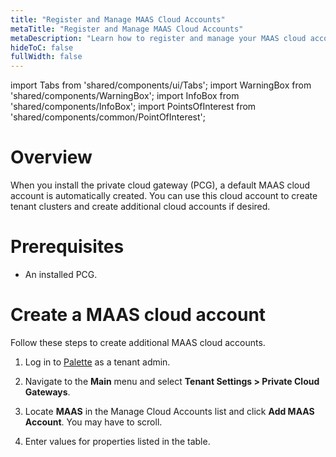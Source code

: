 ```yaml
---
title: "Register and Manage MAAS Cloud Accounts"
metaTitle: "Register and Manage MAAS Cloud Accounts"
metaDescription: "Learn how to register and manage your MAAS cloud accounts in Palette."
hideToC: false
fullWidth: false
---
```


import Tabs from 'shared/components/ui/Tabs';
import WarningBox from 'shared/components/WarningBox';
import InfoBox from 'shared/components/InfoBox';
import PointsOfInterest from 'shared/components/common/PointOfInterest';

# Overview 

When you install the private cloud gateway (PCG), a default MAAS cloud account is automatically created. You can use this cloud account to create tenant clusters and create additional cloud accounts if desired. 

# Prerequisites

- An installed PCG.


# Create a MAAS cloud account

Follow these steps to create additional MAAS cloud accounts.

1. Log in to [Palette](https://console.spectrocloud.com) as a tenant admin. 

2. Navigate to the **Main** menu and select **Tenant Settings > Private Cloud Gateways**.

3. Locate **MAAS** in the Manage Cloud Accounts list and click **Add MAAS Account**. You may have to scroll.

4. Enter values for properties listed in the table.




